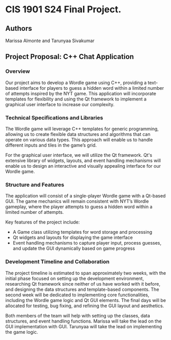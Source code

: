 # CIS 1901 S24 Final Project. 

## Authors
Marissa Almonte and Tarunyaa Sivakumar 

## Project Proposal: C++ Chat Application
### Overview
Our project aims to develop a Wordle game using C++, providing a text-based interface for players to guess a hidden word within a limited number of attempts inspired by the NYT game. This application will incorporate templates for flexibility and using the Qt framework to implement a graphical user interface to increase our complexity. 


### Technical Specifications and Libraries
The Wordle game will leverage C++ templates for generic programming, allowing us to create flexible data structures and algorithms that can operate on various data types. This approach will enable us to handle different inputs and tiles in the game’s grid. 

For the graphical user interface, we will utilize the Qt framework. Qt's extensive library of widgets, layouts, and event handling mechanisms will enable us to design an interactive and visually appealing interface for our Wordle game.


### Structure and Features
The application will consist of a single-player Wordle game with a Qt-based GUI. The game mechanics will remain consistent with NYT’s Wordle gameplay, where the player attempts to guess a hidden word within a limited number of attempts.

Key features of the project include:

- A Game class utilizing templates for word storage and processing
- Qt widgets and layouts for displaying the game interface
- Event handling mechanisms to capture player input, process guesses, and update the GUI dynamically based on game progress


### Development Timeline and Collaboration
The project timeline is estimated to span approximately two weeks, with the initial phase focused on setting up the development environment, researching Qt framework since neither of us have worked with it before, and designing the data structures and template-based components. The second week will be dedicated to implementing core functionalities, including the Wordle game logic and Qt GUI elements. The final days will be allocated for testing, bug fixing, and refining the GUI layout and aesthetics.

Both members of the team will help with setting up the classes, data structures, and event handling functions. Marissa will take the lead on the GUI implementation with GUI. ​​Tarunyaa will take the lead on implementing the game logic. 
